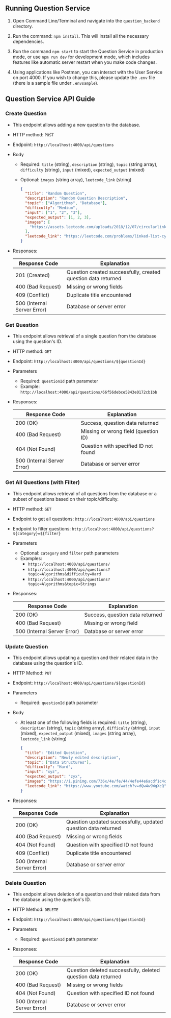 ## Running Question Service

1. Open Command Line/Terminal and navigate into the `question_backend` directory.

2. Run the command: `npm install`. This will install all the necessary dependencies.

3. Run the command `npm start` to start the Question Service in production mode, or use `npm run dev` for development mode, which includes features like automatic server restart when you make code changes.

4. Using applications like Postman, you can interact with the User Service on port 4000. If you wish to change this, please update the `.env` file (there is a sample file under `.envsample`).

## Question Service API Guide

### Create Question

- This endpoint allows adding a new question to the database.
- HTTP method: `POST`
- Endpoint: `http://localhost:4000/api/questions`
- Body

  - Required: `title` (string), `description` (string), `topic` (string array), `difficulty` (string), `input` (mixed), `expected_output` (mixed)
  - Optional: `images` (string array), `leetcode_link` (string)

    ```json
    {
      "title": "Random Question",
      "description": "Random Question Description",
      "topic": ["Algorithms", "Database"],
      "difficulty": "Medium",
      "input": ["1", "2", "3"],
      "expected_output": [1, 2, 3],
      "images": [
        "https://assets.leetcode.com/uploads/2018/12/07/circularlinkedlist.png"
      ],
      "leetcode_link": "https://leetcode.com/problems/linked-list-cycle/"
    }
    ```

- Responses:

  | Response Code               | Explanation                                                   |
  | --------------------------- | ------------------------------------------------------------- |
  | 201 (Created)               | Question created successfully, created question data returned |
  | 400 (Bad Request)           | Missing or wrong fields                                       |
  | 409 (Conflict)              | Duplicate title encountered                                   |
  | 500 (Internal Server Error) | Database or server error                                      |

### Get Question

- This endpoint allows retrieval of a single question from the database using the question's ID.
- HTTP method: `GET`
- Endpoint: `http://localhost:4000/api/questions/${questionId}`
- Parameters
  - Required: `questionId` path parameter
  - Example: `http://localhost:4000/api/questions/66f56debce5843e0172cb1bb`
- Responses:

  | Response Code               | Explanation                          |
  | --------------------------- | ------------------------------------ |
  | 200 (OK)                    | Success, question data returned      |
  | 400 (Bad Request)           | Missing or wrong field (question ID) |
  | 404 (Not Found)             | Question with specified ID not found |
  | 500 (Internal Server Error) | Database or server error             |

### Get All Questions (with Filter)

- This endpoint allows retrieval of all questions from the database or a subset of questions based on their topic/difficulty.
- HTTP method: `GET`
- Endpoint to get all questions: `http://localhost:4000/api/questions`
- Endpoint to filter questions: `http://localhost:4000/api/questions?${category}=${filter}`
- Parameters
  - Optional: `category` and `filter` path parameters
  - Examples:
    - `http://localhost:4000/api/questions/`
    - `http://localhost:4000/api/questions?topic=Algorithms&difficulty=Hard`
    - `http://localhost:4000/api/questions?topic=Algorithms&topic=Strings`
- Responses:

  | Response Code               | Explanation                     |
  | --------------------------- | ------------------------------- |
  | 200 (OK)                    | Success, question data returned |
  | 400 (Bad Request)           | Missing or wrong field          |
  | 500 (Internal Server Error) | Database or server error        |

### Update Question

- This endpoint allows updating a question and their related data in the database using the question's ID.
- HTTP Method: `PUT`
- Endpoint: `http://localhost:4000/api/questions/${questionId}`
- Parameters

  - Required: `questionId` path parameter

- Body

  - At least one of the following fields is required: `title` (string), `description` (string), `topic` (string array), `difficulty` (string), `input` (mixed), `expected_output` (mixed), `images` (string array), `leetcode_link` (string)

    ```json
    {
      "title": "Edited Question",
      "description": "Newly edited description",
      "topic": ["Data Structures"],
      "difficulty": "Hard",
      "input": "xyz",
      "expected_output": "zyx",
      "images": "https://i.pinimg.com/736x/4e/fe/44/4efe44e6acdf1c4cb638f9b424e28eed.jpg",
      "leetcode_link": "https://www.youtube.com/watch?v=dQw4w9WgXcQ"
    }
    ```

- Responses:

  | Response Code               | Explanation                                                   |
  | --------------------------- | ------------------------------------------------------------- |
  | 200 (OK)                    | Question updated successfully, updated question data returned |
  | 400 (Bad Request)           | Missing or wrong fields                                       |
  | 404 (Not Found)             | Question with specified ID not found                          |
  | 409 (Conflict)              | Duplicate title encountered                                   |
  | 500 (Internal Server Error) | Database or server error                                      |

### Delete Question

- This endpoint allows deletion of a question and their related data from the database using the question's ID.
- HTTP Method: `DELETE`
- Endpoint: `http://localhost:4000/api/questions/${questionId}`
- Parameters

  - Required: `questionId` path parameter

- Responses:

  | Response Code               | Explanation                                                   |
  | --------------------------- | ------------------------------------------------------------- |
  | 200 (OK)                    | Question deleted successfully, deleted question data returned |
  | 400 (Bad Request)           | Missing or wrong fields                                       |
  | 404 (Not Found)             | Question with specified ID not found                          |
  | 500 (Internal Server Error) | Database or server error                                      |
